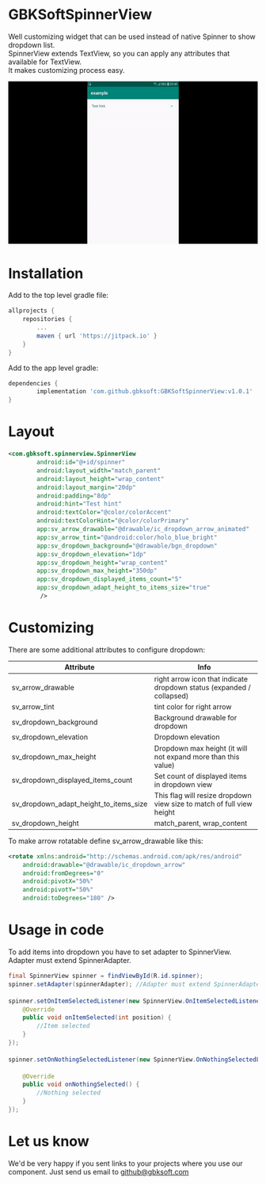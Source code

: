 # GBKSoftSpinnerView

Well customizing widget that can be used instead of native Spinner to show dropdown list.<br/>
SpinnerView extends TextView, so you can apply any attributes that available for TextView.<br/>
It makes customizing process easy.

![](img/preview.gif)

# Installation
Add to the top level gradle file:
```groovy
allprojects {
    repositories {
        ...
        maven { url 'https://jitpack.io' }
    }
}
```

Add to the app level gradle:
```groovy
dependencies {
        implementation 'com.github.gbksoft:GBKSoftSpinnerView:v1.0.1'
}
```


# Layout

```xml
<com.gbksoft.spinnerview.SpinnerView
        android:id="@+id/spinner"
        android:layout_width="match_parent"
        android:layout_height="wrap_content"
        android:layout_margin="20dp"
        android:padding="8dp"
        android:hint="Test hint"
        android:textColor="@color/colorAccent"
        android:textColorHint="@color/colorPrimary"
        app:sv_arrow_drawable="@drawable/ic_dropdown_arrow_animated"
        app:sv_arrow_tint="@android:color/holo_blue_bright"
        app:sv_dropdown_background="@drawable/bgn_dropdown"
        app:sv_dropdown_elevation="1dp"
        app:sv_dropdown_height="wrap_content"
        app:sv_dropdown_max_height="350dp"
        app:sv_dropdown_displayed_items_count="5"
        app:sv_dropdown_adapt_height_to_items_size="true"
         />
```
            
# Customizing

There are some additional attributes to configure dropdown:

| Attribute                              | Info |
| ----------------------                 | ------ |
| sv_arrow_drawable                      | right arrow icon that indicate dropdown status (expanded / collapsed) |
| sv_arrow_tint                          | tint color for right arrow | 
| sv_dropdown_background                 | Background drawable for dropdown | 
| sv_dropdown_elevation                  | Dropdown elevation | 
| sv_dropdown_max_height                 | Dropdown max height (it will not expand more than this value) |
| sv_dropdown_displayed_items_count      | Set count of displayed items in dropdown view|
| sv_dropdown_adapt_height_to_items_size | This flag will resize dropdown view size to match of full view height|
| sv_dropdown_height                     | match_parent, wrap_content|

To make arrow rotatable define sv_arrow_drawable like this:

```xml
<rotate xmlns:android="http://schemas.android.com/apk/res/android"
    android:drawable="@drawable/ic_dropdown_arrow"
    android:fromDegrees="0"
    android:pivotX="50%"
    android:pivotY="50%"
    android:toDegrees="180" />
```
# Usage in code

To add items into dropdown you have to set adapter to SpinnerView. Adapter must extend SpinnerAdapter.


```java
final SpinnerView spinner = findViewById(R.id.spinner);
spinner.setAdapter(spinnerAdapter); //Adapter must extend SpinnerAdapter

spinner.setOnItemSelectedListener(new SpinnerView.OnItemSelectedListener() {
    @Override
    public void onItemSelected(int position) {
        //Item selected
    }
});

spinner.setOnNothingSelectedListener(new SpinnerView.OnNothingSelectedListener() {

    @Override
    public void onNothingSelected() {
        //Nothing selected
    }
});
```
# Let us know
We'd be very happy if you sent links to your projects where you use our component. Just send us email to [github@gbksoft.com](mailto:github@gbksoft.com)